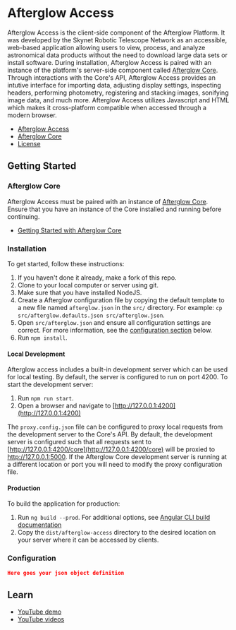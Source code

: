 # Afterglow Access

Afterglow Access is the client-side component of the Afterglow Platform.  It was developed by the Skynet Robotic Telescope Network as an accessible, web-based application allowing users to view, process, and analyze astronomical data products without the need to download large data sets or install software.  During installation,  Afterglow Access is paired with an instance of the platform's server-side component called [Afterglow Core](https://github.com/SkynetRTN/afterglow-core).  Through interactions with the Core's API, Afterglow Access provides an intutive interface for importing data, adjusting display settings, inspecting headers, performing photometry, registering and stacking images, sonifying image data, and much more.  Afterglow Access utilizes Javascript and HTML which makes it cross-platform compatible when accessed through a modern browser. 

- [Afterglow Access](https://github.com/SkynetRTN/afterglow-access)
- [Afterglow Core](https://github.com/SkynetRTN/afterglow-core)
- [License](https://github.com/SkynetRTN/afterglow-core/blob/1_0/LICENSE.md)


## Getting Started

### Afterglow Core

Afterglow Access must be paired with an instance of [Afterglow Core](https://github.com/SkynetRTN/afterglow-core).  Ensure that you have an instance of the Core installed and running before continuing. 

- [Getting Started with Afterglow Core](https://github.com/SkynetRTN/afterglow-core/1_1/README.md#getting-started)

### Installation

To get started, follow these instructions:

1. If you haven't done it already, make a fork of this repo.
2. Clone to your local computer or server using git.
3. Make sure that you have installed NodeJS.
4. Create a Afterglow configuration file by copying the default template to a new file named `afterglow.json` in the `src/` directory. For example: `cp src/afterglow.defaults.json src/afterglow.json`.
5. Open `src/afterglow.json` and ensure all configuration settings are correct.  For more information, see the [configuration section](#configuration) below.
6. Run `npm install`.

#### Local Development
Afterglow access includes a built-in development server which can be used for local testing.  By default,  the server is configured to run on port 4200.  To start the development server:

1. Run `npm run start`.
2. Open a browser and navigate to [http://127.0.0.1:4200](http://127.0.0.1:4200)

The `proxy.config.json` file can be configured to proxy local requests from the development server to the Core's API.  By default, the development server is configured such that all requests sent to [http://127.0.0.1:4200/core](http://127.0.0.1:4200/core) will be proxied to http://127.0.0.1:5000.  If the Afterglow Core development server is running at a different location or port you will need to modify the proxy configuration file. 

#### Production
To build the application for production:

1. Run `ng build --prod`.  For additional options, see [Angular CLI build documentation](https://angular.io/cli/build)
2. Copy the `dist/afterglow-access` directory to the desired location on your server where it can be accessed by clients.

### Configuration

```json
Here goes your json object definition
```

## Learn

- [YouTube demo](https://youtu.be/Z6qi-aJ613E?t=317)
- [YouTube videos](https://www.youtube.com/playlist?list=PLy034wwN98YKMepknVKcRPB9qpN0aHYaJ)
